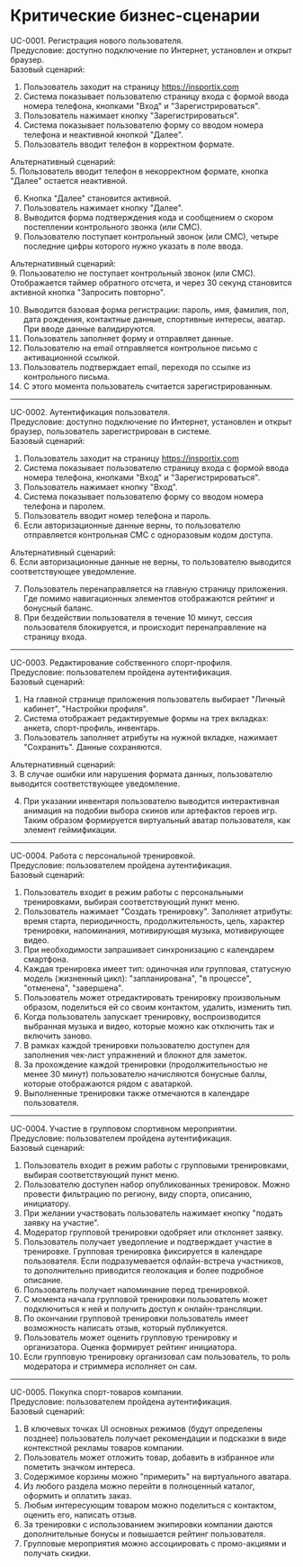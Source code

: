  # Критические бизнес-сценарии
UC-0001. Регистрация нового пользователя.\
Предусловие: доступно подключение по Интернет, установлен и открыт браузер.\
Базовый сценарий:
1. Пользователь заходит на страницу https://insportix.com
2. Система показывает пользователю страницу входа с формой ввода номера телефона, кнопками "Вход" и "Зарегистрироваться".
3. Пользователь нажимает кнопку "Зарегистрироваться".
4. Система показывает пользователю форму со вводом номера телефона и неактивной кнопкой "Далее".
5. Пользователь вводит телефон в корректном формате.

Альтернативный сценарий:\
5. Пользователь вводит телефон в некорректном формате, кнопка "Далее" остается неактивной. 

6. Кнопка "Далее" становится активной.
7. Пользователь нажимает кнопку "Далее".
8. Выводится форма подтверждения кода и сообщением о скором постеплении контрольного звонка (или СМС). 
9. Пользователю поступает контрольный звонок (или СМС), четыре последние цифры которого нужно указать в поле ввода.

Альтернативный сценарий:\
9. Пользователю не поступает контрольный звонок (или СМС). Отображается таймер обратного отсчета, и через 30 секунд становится активной кнопка "Запросить повторно". 

10. Выводится базовая форма регистрации: пароль, имя, фамилия, пол, дата рождения, контактные данные, спортивные интересы, аватар. При вводе данные валидируются.
11. Пользователь заполняет форму и отправляет данные.
12. Пользователю на email отправляется контрольное письмо с активационной ссылкой.
13. Пользователь подтверждает email, переходя по ссылке из контрольного письма.
14. С этого момента пользователь считается зарегистрированным.
    
--------------------------------------------------------------------------------
UC-0002. Аутентификация пользователя.\
Предусловие: доступно подключение по Интернет, установлен и открыт браузер, пользователь зарегистрирован в системе.\
Базовый сценарий:
1. Пользователь заходит на страницу https://insportix.com
2. Система показывает пользователю страницу входа с формой ввода номера телефона, кнопками "Вход" и "Зарегистрироваться".
3. Пользователь нажимает кнопку "Вход".
4. Система показывает пользователю форму со вводом номера телефона и паролем.
5. Пользователь вводит номер телефона и пароль.
6. Если авторизационные данные верны, то пользователю отправляется контрольная СМС с одноразовым кодом доступа.

Альтернативный сценарий:\
6. Если авторизационные данные не верны, то пользователю выводится соответствующее уведомление. 

7. Пользователь перенаправляется на главную страницу приложения. Где помимо навигационных элементов отображаются рейтинг и бонусный баланс. 
8. При бездействии пользователя в течение 10 минут, сессия пользователя блокируется, и происходит перенаправление на страницу входа.
   
--------------------------------------------------------------------------------
UC-0003. Редактирование собственного спорт-профиля.\
Предусловие: пользователем пройдена аутентификация.\
Базовый сценарий:
1. На главной странице приложения пользователь выбирает "Личный кабинет", "Настройки профиля".
2. Система отображает редактируемые формы на трех вкладках: анкета, спорт-профиль, инвентарь.
3. Пользователь заполняет атрибуты на нужной вкладке, нажимает "Сохранить". Данные сохраняются. 

Альтернативный сценарий:\
3. В случае ошибки или нарушения формата данных, пользователю выводится соответствующее уведомление.

4. При указании инвентаря пользователю выводится интерактивная анимация на подобии выбора скинов или артефактов героев игр. Таким образом формируется виртуальный аватар пользователя, как элемент геймификации. 

--------------------------------------------------------------------------------
UC-0004. Работа с персональной тренировкой.\
Предусловие: пользователем пройдена аутентификация.\
Базовый сценарий:
1. Пользователь входит в режим работы с персональными тренировками, выбирая соответствующий пункт меню.
2. Пользователь нажимает "Создать тренировку". Заполняет атрибуты: время старта, периодичность, продолжительность, цель, характер тренировки, напоминания, мотивирующая музыка, мотивирующее видео.
3. При необходимости запрашивает синхронизацию с календарем смартфона.
4. Каждая тренировка имеет тип: одиночная или групповая, статусную модель (жизненный цикл): "запланирована", "в процессе", "отменена", "завершена".
5. Пользователь может отредактировать тренировку произвольным образом, поделиться ей со своим контактом, удалить, изменить тип. 
6. Когда пользователь запускает тренировку, воспроизводится выбранная музыка и видео, которые можно как отключить так и включить заново.
7. В рамках каждой тренировки пользователю доступен для заполнения чек-лист упражнений и блокнот для заметок.
8. За прохождение каждой тренировки (продолжительностью не менее 30 минут) пользователю начисляются бонусные баллы, которые отображаются рядом с аватаркой.
9. Выполненные тренировки также отмечаются в календаре пользователя.

--------------------------------------------------------------------------------
UC-0004. Участие в групповом спортивном мероприятии.\
Предусловие: пользователем пройдена аутентификация.\
Базовый сценарий:
1. Пользователь входит в режим работы с групповыми тренировками, выбирая соответствующий пункт меню.
2. Пользователю доступен набор опубликованных тренировок. Можно провести фильтрацию по региону, виду спорта, описанию, инициатору. 
3. При желании участвовать пользователь нажимает кнопку "подать заявку на участие".
4. Модератор групповой тренировки одобряет или отклоняет заявку.
5. Пользователь получает уведопление и подтверждает участие в тренировке. Групповая тренировка фиксируется в календаре пользователя. Если подразумевается офлайн-встреча участников, то дополнительно приводится геолокация и более подробное описание. 
6. Пользователь получает напоминание перед тренировкой.
7. С момента начала групповой тренировки пользователь может подключиться к ней и получить доступ к онлайн-трансляции.
8. По окончании групповой тренировки пользователь имеет возможность написать отзыв, который публикуется.
9. Пользователь может оценить групповую тренировку и организатора. Оценка формирует рейтинг инициатора. 
10. Если групповую тренировку организовал сам пользователь, то роль модератора и стриммера исполняет он сам.

--------------------------------------------------------------------------------
UC-0005. Покупка спорт-товаров компании.\
Предусловие: пользователем пройдена аутентификация.\
Базовый сценарий:
1. В ключевых точках UI основных режимов (будут определены позднее) пользователь получает рекомендации и подсказки в виде контекстной рекламы товаров компании.
2. Пользователь может отложить товар, добавить в избранное или пометить значком интереса.
3. Содержимое корзины можно "примерить" на виртуального аватара.
4. Из любого раздела можно перейти в полноценный каталог, оформить и оплатить заказ.
5. Любым интересующим товаром можно поделиться с контактом, оценить его, написать отзыв.
6. За тренировки с использованием экипировки компании даются дополнительные бонусы и повышается рейтинг пользователя.
7. Групповые мероприятия можно ассоциировать с промо-акциями и получать скидки.
